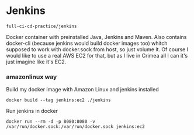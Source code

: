 # Jenkins

`full-ci-cd-practice/jenkins`

Docker container with preinstalled Java, Jenkins and Maven. Also contains docker-cli (because jenkins would build docker images too) whitch supposed to work with docker.sock from host, so just volume it.
Of course I would like to use a real AWS EC2 for that, but as I live in Crimea all I can it's just imagine like it's EC2.

### amazonlinux way

Build my docker image with Amazon Linux and jenkins installed

```
docker build --tag jenkins:ec2 ./jenkins
```

Run jenkins in docker

```
docker run --rm -d -p 8080:8080 -v /var/run/docker.sock:/var/run/docker.sock jenkins:ec2
```

